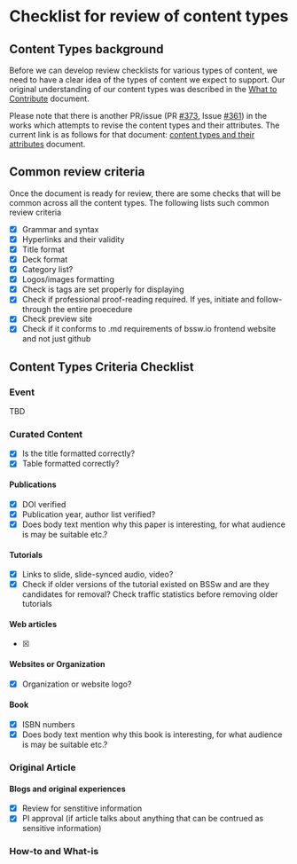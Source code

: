 # Checklist for review of content types


## Content Types background
Before we can develop review checklists for various types of content, we need to
have a clear idea of the types of content we expect to support.  Our original understanding of our content types was described in the [What to Contribute](https://github.com/betterscientificsoftware/betterscientificsoftware.github.io/blob/91648f8f992639ad8a9f5467e00cf6dc1bec21a7/WhatToContribute.md) document.

Please note that there is another PR/issue (PR [#373](https://github.com/betterscientificsoftware/betterscientificsoftware.github.io/pull/373), Issue [#361](https://github.com/betterscientificsoftware/betterscientificsoftware.github.io/issues/361)) in the works which attempts to revise the content types and their attributes. The current link is as follows for that document: [content types and their attributes](https://github.com/betterscientificsoftware/betterscientificsoftware.github.io/blob/markcmiller86-content-types-doc/Site/ContentTypes.md) document.

## Common review criteria
Once the document is ready for review, there are some checks that will be common across all the content types. The following lists such common review criteria
- [x] Grammar and syntax
- [x] Hyperlinks and their validity
- [x] Title format
- [x] Deck format
- [x] Category list?
- [x] Logos/images formatting
- [x] Check is tags are set properly for displaying
- [x] Check if professional proof-reading required. If yes, initiate and follow-through the entire proecedure
- [x] Check preview site
- [x] Check if it conforms to .md requirements of bssw.io frontend website and not just github

## Content Types Criteria Checklist

### Event
TBD

### Curated Content
- [x] Is the title formatted correctly?
- [x] Table formatted correctly?

#### Publications
- [x] DOI verified
- [x] Publication year, author list verified?
- [x] Does body text mention why this paper is interesting, for what audience is may be suitable etc.?
#### Tutorials
- [x] Links to slide, slide-synced audio, video?
- [x] Check if older versions of the tutorial existed on BSSw and are they candidates for removal? Check traffic statistics before removing older tutorials

#### Web articles
- [x]

#### Websites or Organization
- [x] Organization or website logo?

#### Book
- [x] ISBN numbers
- [x] Does body text mention why this book is interesting, for what audience is may be suitable etc.?

### Original Article 

#### Blogs and original experiences
- [x] Review for senstitive information
- [x] PI approval (if article talks about anything that can be contrued as sensitive information)

### How-to and What-is
